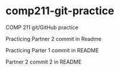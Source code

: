 # comp211-git-practice
COMP 211 git/GitHub practice

Practicing Partner 2 commit in Readme

Practicing Parter 1 commit in README

Partner 2 commit 2 in README
